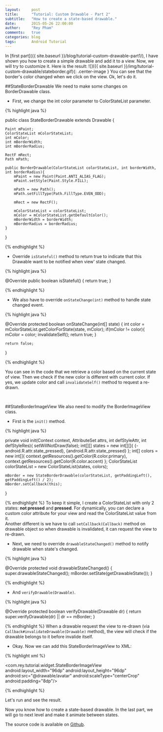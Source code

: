 ```yaml
---
layout:     post
title:      "Tutorial: Custom Drawable - Part 2"
subtitle:   "How to create a state-based drawable."
date:       2015-05-26 22:00:00
author:     "Rey Pham"
comments: 	true
categories: blog 
tags:		Android Tutorial
---
```


In [first part]({{ site.baseurl }}/blog/tutorial-custom-drawable-part1/), I have shown you how to create a simple drawable and add it to a view. Now, we will try to customize it. Here is the result:
![]({{ site.baseurl }}/img/tutorial-custom-drawable/stateborder.gif){: .center-image }
You can see that the border's color changed when we click on the view. Ok, let's do it.
<br />

##StateBorderDrawable
We need to make some changes on BorderDrawable class.

* First, we change the int color parameter to ColorStateList parameter.

{% highlight java %}

public class StateBorderDrawable extends Drawable {

    Paint mPaint;
	ColorStateList mColorStateList;
    int mColor;
    int mBorderWidth;
    int mBorderRadius;

    RectF mRect;
    Path mPath;

    public BorderDrawable(ColorStateList colorStateList, int borderWidth, int borderRadius){
        mPaint = new Paint(Paint.ANTI_ALIAS_FLAG);
        mPaint.setStyle(Paint.Style.FILL);

        mPath = new Path();
        mPath.setFillType(Path.FillType.EVEN_ODD);

        mRect = new RectF();

        mColorStateList = colorStateList;
        mColor = mColorStateList.getDefaultColor();
        mBorderWidth = borderWidth;
        mBorderRadius = borderRadius;
    }
}	

{% endhighlight %}

* Override `isStateful()` method to return true to indicate that this Drawable want to be notified when view' state changed.

{% highlight java %}

@Override
public boolean isStateful() {
    return true;
}

{% endhighlight %}

* We also have to override `onStateChange(int)` method to handle state changed event.

{% highlight java %}

@Override
protected boolean onStateChange(int[] state) {
    int color = mColorStateList.getColorForState(state, mColor);
    if(mColor != color){
        mColor = color;
        invalidateSelf();
        return true;
    }

    return false;
}

{% endhighlight %}

You can see in the code that we retrieve a color based on the current state of view. Then we check if the new color is different with current color. If yes, we update color and call `invalidateSelf()` method to request a re-drawn. 

<br />

##StateBorderImageView
We also need to modify the BorderImageView class.

* First is the `init()` method.

{% highlight java %}

private void init(Context context, AttributeSet attrs, int defStyleAttr, int defStyleRes){
    setWillNotDraw(false);
    int[][] states = new int[][]{
            {-android.R.attr.state_pressed},
            {android.R.attr.state_pressed}
    };
    int[] colors = new int[]{
            context.getResources().getColor(R.color.primary),
            context.getResources().getColor(R.color.accent)
    };
    ColorStateList colorStateList = new ColorStateList(states, colors);

    mBorder = new StateBorderDrawable(colorStateList, getPaddingLeft(), getPaddingLeft() / 2);
    mBorder.setCallback(this);
}

{% endhighlight %}
To keep it simple, I create a ColorStateList with only 2 states: **not pressed** and **pressed**. For dynamically, you can declare a custom color attribute for your view and read the ColorStateList value from it.  
Another different is we have to call `setCallback(Callback)` method on drawable object so when drawable is invalidated, it can request the view to re-drawn.

* Next, we need to override `drawableStateChanged()` method to notify drawable when state's changed.

{% highlight java %}

@Override
protected void drawableStateChanged() {
    super.drawableStateChanged();
    mBorder.setState(getDrawableState());
}
	
{% endhighlight %}

* And `verifyDrawable(Drawable)`.

{% highlight java %}

@Override
protected boolean verifyDrawable(Drawable dr) {
    return super.verifyDrawable(dr) || dr == mBorder;
}
	
{% endhighlight %}
When a drawable request the view to re-drawn (via `Callback#invalidateDrawable(Drawable)` method), the view will check if the drawable belongs to it before invalide itself.

* Okay. Now we can add this StateBorderImageView to XML:

{% highlight xml %}

<com.rey.tutorial.widget.StateBorderImageView
    android:layout_width="96dp"
    android:layout_height="96dp"
    android:src="@drawable/avatar"
    android:scaleType="centerCrop"
    android:padding="8dp"/>
	
{% endhighlight %}

Let's run and see the result.  

Now you know how to create a state-based drawable. In the last part, we will go to next level and make it animate between states.

The source code is available on [Github](https://github.com/rey5137/tutorials/tree/add_drawable_to_view).